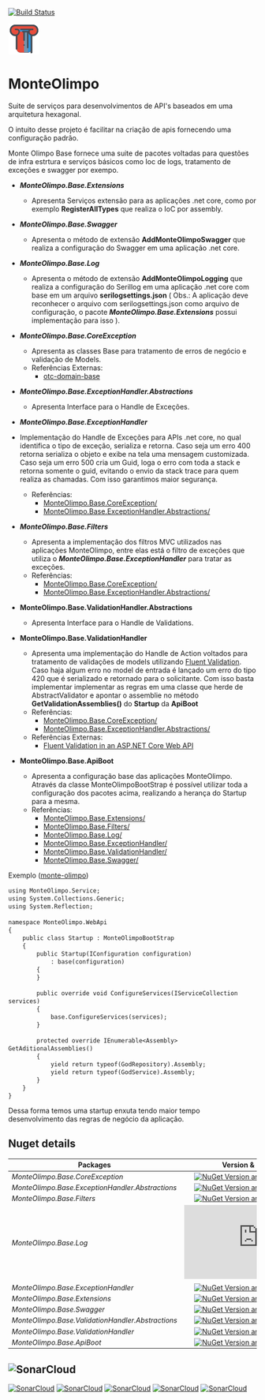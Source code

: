 [![Build Status](https://dev.azure.com/MMarlonMs/MonteOlimpo/_apis/build/status/mmarlonms.monte-olimpo-base)](https://dev.azure.com/MMarlonMs/MonteOlimpo/_build/latest?definitionId=1)

![Logo](https://raw.githubusercontent.com/mmarlonms/monte-olimpo-base/master/docs/monteolimpo-logo.png)


# MonteOlimpo 
Suite de serviços para desenvolvimentos de API's baseados em uma arquitetura hexagonal.

O intuito desse projeto é facilitar na criação de apis fornecendo uma configuração padrão. 

Monte Olimpo Base fornece uma suite de pacotes voltadas para questões de infra estrtura e serviços básicos como Ioc de logs, tratamento de exceções e swagger por exempo.


* ___MonteOlimpo.Base.Extensions___
	*	Apresenta Serviços extensão para as aplicações .net core, como por exemplo __RegisterAllTypes__ que realiza o IoC por assembly.
* ___MonteOlimpo.Base.Swagger___
	* Apresenta o método de extensão __AddMonteOlimpoSwagger__ que realiza a configuração do Swagger em uma aplicação .net core.

* ___MonteOlimpo.Base.Log___
	* Apresenta o método de extensão __AddMonteOlimpoLogging__ que realiza a configuração do Serillog em uma aplicação .net core com base em um arquivo __serilogsettings.json__ ( Obs.: A aplicação deve reconhecer o arquivo com serilogsettings.json como arquivo de configuração, o pacote _**MonteOlimpo.Base.Extensions**_ possui implementação para isso ).

* ___MonteOlimpo.Base.CoreException___
	*	Apresenta as classes Base para tratamento de erros de negócio e validação de Models.
	*	Referências Externas: 
		*	[otc-domain-base](https://github.com/OleConsignado/otc-domain-base)

* ___MonteOlimpo.Base.ExceptionHandler.Abstractions___
	*	Apresenta Interface para o Handle de Exceções.
* ___MonteOlimpo.Base.ExceptionHandler___
* Implementação do Handle de Exceções para APIs .net core, no qual identifica o tipo de exceção, serializa e retorna. 
Caso seja um erro 400 retorna serializa o objeto e exibe na tela uma mensagem customizada.
Caso seja um erro 500 cria um Guid, loga o erro com toda a stack e retorna somente o guid, evitando o envio da stack trace para quem realiza as chamadas.
Com isso garantimos maior segurança. 
	*	Referências:
		* [MonteOlimpo.Base.CoreException/](https://www.nuget.org/packages/MonteOlimpo.Base.CoreException/)
		* [MonteOlimpo.Base.ExceptionHandler.Abstractions/](https://www.nuget.org/packages/MonteOlimpo.Base.ExceptionHandler.Abstractions/)
* ___MonteOlimpo.Base.Filters___
	* Apresenta a implementação dos filtros MVC utilizados nas aplicações MonteOlimpo, entre elas está o filtro de exceções que utiliza o  ___MonteOlimpo.Base.ExceptionHandler___ para tratar as exceções.
	* Referências:
		* [MonteOlimpo.Base.CoreException/](https://www.nuget.org/packages/MonteOlimpo.Base.CoreException/)
		* [MonteOlimpo.Base.ExceptionHandler.Abstractions/](https://www.nuget.org/packages/MonteOlimpo.Base.ExceptionHandler.Abstractions/)

* __MonteOlimpo.Base.ValidationHandler.Abstractions__
	*	Apresenta Interface para o Handle de Validations.
* __MonteOlimpo.Base.ValidationHandler__	
	* Apresenta uma implementação do Handle de Action voltados para tratamento de validações de models utilizando [Fluent Validation](https://www.carlrippon.com/fluentvalidation-in-an-asp-net-core-web-api/). Caso haja algum erro no model de entrada é lançado um erro do tipo 420 que é serializado e retornado para o solicitante. Com isso basta implementar implementar as regras em uma classe que herde de AbstractValidator<T> e apontar o assemblie no método __GetValidationAssemblies()__ do __Startup__ da __ApiBoot__
	* Referências:
		* [MonteOlimpo.Base.CoreException/](https://www.nuget.org/packages/MonteOlimpo.Base.CoreException/)
		* [MonteOlimpo.Base.ExceptionHandler.Abstractions/](https://www.nuget.org/packages/MonteOlimpo.Base.ValidationHandler.Abstractions/)
	* Referências Externas:
		* [Fluent Validation in an ASP.NET Core Web API](https://www.carlrippon.com/fluentvalidation-in-an-asp-net-core-web-api/)
	
* __MonteOlimpo.Base.ApiBoot__
	* Apresenta a configuração base das aplicações MonteOlimpo. Através da classe MonteOlimpoBootStrap é possível utilizar toda a configuração dos pacotes acima, realizando a herança do Startup para a mesma.
	* Referências: 
		* [MonteOlimpo.Base.Extensions/](https://www.nuget.org/packages/MonteOlimpo.Base.Extensions/)
		* [MonteOlimpo.Base.Filters/](https://www.nuget.org/packages/MonteOlimpo.Base.Filters/)	
		*  [MonteOlimpo.Base.Log/](https://www.nuget.org/packages/MonteOlimpo.Base.Log/)
		* [MonteOlimpo.Base.ExceptionHandler/](https://www.nuget.org/packages/MonteOlimpo.Base.ExceptionHandler/)
		* [MonteOlimpo.Base.ValidationHandler/](https://www.nuget.org/packages/MonteOlimpo.Base.ValidationHandler/)
		*  [MonteOlimpo.Base.Swagger/](https://www.nuget.org/packages/MonteOlimpo.Base.Swagger/)



Exemplo ([monte-olimpo](https://github.com/mmarlonms/monte-olimpo))

    using MonteOlimpo.Service;
    using System.Collections.Generic;
    using System.Reflection;
    
    namespace MonteOlimpo.WebApi
    {
        public class Startup : MonteOlimpoBootStrap
        {
            public Startup(IConfiguration configuration)
                : base(configuration)
            {
            }
    
            public override void ConfigureServices(IServiceCollection services)
            {
                base.ConfigureServices(services);
            }
    
            protected override IEnumerable<Assembly> GetAditionalAssemblies()
            {
                yield return typeof(GodRepository).Assembly;
                yield return typeof(GodService).Assembly;
            }
        }
    }

Dessa forma temos uma startup enxuta tendo maior tempo desenvolvimento das regras de negócio da aplicação. 
	
  
## Nuget details
|Packages|Version & Downloads|
|---------------------------|:---:|
|*MonteOlimpo.Base.CoreException*|[![NuGet Version and Downloads count](https://buildstats.info/nuget/MonteOlimpo.Base.CoreException)](https://www.nuget.org/packages/MonteOlimpo.Base.CoreException)|
|*MonteOlimpo.Base.ExceptionHandler.Abstractions*|[![NuGet Version and Downloads count](https://buildstats.info/nuget/MonteOlimpo.Base.ExceptionHandler.Abstractions)](https://www.nuget.org/packages/MonteOlimpo.Base.ExceptionHandler.Abstractions)|
|*MonteOlimpo.Base.Filters*|[![NuGet Version and Downloads count](https://buildstats.info/nuget/MonteOlimpo.Base.Filters)](https://www.nuget.org/packages/MonteOlimpo.Base.Filters)|
|*MonteOlimpo.Base.Log*|[![NuGet Version and Downloads count](https://buildstats.info/nuget/MonteOlimpo.Base.Log)](https://www.nuget.org/packages/MonteOlimpo.Base.Log)|
|*MonteOlimpo.Base.ExceptionHandler*|[![NuGet Version and Downloads count](https://buildstats.info/nuget/MonteOlimpo.Base.ExceptionHandler)](https://www.nuget.org/packages/MonteOlimpo.Base.ExceptionHandler)|
|*MonteOlimpo.Base.Extensions*|[![NuGet Version and Downloads count](https://buildstats.info/nuget/MonteOlimpo.Base.Extensions)](https://www.nuget.org/packages/MonteOlimpo.Base.Extensions)|
|*MonteOlimpo.Base.Swagger*|[![NuGet Version and Downloads count](https://buildstats.info/nuget/MonteOlimpo.Base.Swagger)](https://www.nuget.org/packages/MonteOlimpo.Base.Swagger)|
|*MonteOlimpo.Base.ValidationHandler.Abstractions*|[![NuGet Version and Downloads count](https://buildstats.info/nuget/MonteOlimpo.Base.ValidationHandler.Abstractions)](https://www.nuget.org/packages/MonteOlimpo.Base.ValidationHandler.Abstractions)|
|*MonteOlimpo.Base.ValidationHandler*|[![NuGet Version and Downloads count](https://buildstats.info/nuget/MonteOlimpo.Base.ValidationHandler)](https://www.nuget.org/packagesMonteOlimpo.Base.ValidationHandler)|
|*MonteOlimpo.Base.ApiBoot*|[![NuGet Version and Downloads count](https://buildstats.info/nuget/MonteOlimpo.Base.ApiBoot)](https://www.nuget.org/packages/MonteOlimpo.Base.ApiBoot)|


## ![SonarCloud](https://sonarcloud.io/images/project_badges/sonarcloud-white.svg)
[![SonarCloud](https://sonarcloud.io/api/project_badges/measure?project=monte-olimpo-base&metric=ncloc)](https://sonarcloud.io/dashboard?id=monte-olimpo-base)
[![SonarCloud](https://sonarcloud.io/api/project_badges/measure?project=monte-olimpo-base&metric=duplicated_lines_density)](https://sonarcloud.io/dashboard?id=monte-olimpo-base)
[![SonarCloud](https://sonarcloud.io/api/project_badges/measure?project=monte-olimpo-base&metric=bugs)](https://sonarcloud.io/dashboard?id=monte-olimpo-base)
[![SonarCloud](https://sonarcloud.io/api/project_badges/measure?project=monte-olimpo-base&metric=vulnerabilities)](https://sonarcloud.io/dashboard?id=monte-olimpo-base)
[![SonarCloud](https://sonarcloud.io/api/project_badges/measure?project=monte-olimpo-base&metric=code_smells)](https://sonarcloud.io/dashboard?id=monte-olimpo-base)
